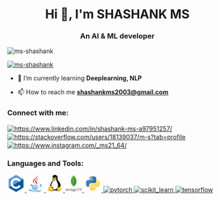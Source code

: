 <h1 align="center">Hi 👋, I'm SHASHANK MS</h1>
<h3 align="center">An AI & ML developer </h3>

<p align="left"> <img src="https://komarev.com/ghpvc/?username=ms-shashank&label=Profile%20views&color=0e75b6&style=flat" alt="ms-shashank" /> </p>

<p align="left"> <a href="https://github.com/ryo-ma/github-profile-trophy"><img src="https://github-profile-trophy.vercel.app/?username=ms-shashank" alt="ms-shashank" /></a> </p>

- 🌱 I’m currently learning **Deeplearning, NLP**

- 📫 How to reach me **shashankms2003@gmail.com**

<h3 align="left">Connect with me:</h3>
<p align="left">
<a href="https://www.linkedin.com/in/shashank-ms-a97951257/" target="blank"><img align="center" src="https://raw.githubusercontent.com/rahuldkjain/github-profile-readme-generator/master/src/images/icons/Social/linked-in-alt.svg" alt="https://www.linkedin.com/in/shashank-ms-a97951257/" height="30" width="40" /></a>
<a href="https://stackoverflow.com/users/18139037/m-s?tab=profile" target="blank"><img align="center" src="https://raw.githubusercontent.com/rahuldkjain/github-profile-readme-generator/master/src/images/icons/Social/stack-overflow.svg" alt="https://stackoverflow.com/users/18139037/m-s?tab=profile" height="30" width="40" /></a>
<a href="https://www.instagram.com/_ms21_64/" target="blank"><img align="center" src="https://raw.githubusercontent.com/rahuldkjain/github-profile-readme-generator/master/src/images/icons/Social/instagram.svg" alt="https://www.instagram.com/_ms21_64/" height="30" width="40" /></a>
</p>
<!-- <p align="left">
  <a href="https://www.linkedin.com/in/shashank-ms-a97951257/" target="_blank">
    <img align="center" src="https://raw.githubusercontent.com/rahuldkjain/github-profile-readme-generator/master/src/images/icons/Social/linked-in-alt.svg" alt="LinkedIn" height="30" width="40" />
  </a>
  <a href="https://stackoverflow.com/users/18139037/m-s?tab=profile" target="_blank">
    <img align="center" src="https://juststickers.in/wp-content/uploads/2019/07/stackoverflow.png" alt="Stack Overflow" height="40" width="40" />
  </a>
  <a href="https://www.instagram.com/_ms21_64/" target="_blank">
    <img align="center" src="https://upload.wikimedia.org/wikipedia/commons/thumb/a/a5/Instagram_icon.png/2048px-Instagram_icon.png" alt="Instagram" height="40" width="40" />
  </a>
</p> -->


<h3 align="left">Languages and Tools:</h3>
<p align="left"> <a href="https://www.cprogramming.com/" target="_blank" rel="noreferrer"> <img src="https://raw.githubusercontent.com/devicons/devicon/master/icons/c/c-original.svg" alt="c" width="40" height="40"/> </a> <a href="https://www.java.com" target="_blank" rel="noreferrer"> <img src="https://raw.githubusercontent.com/devicons/devicon/master/icons/java/java-original.svg" alt="java" width="40" height="40"/> </a> <a href="https://www.linux.org/" target="_blank" rel="noreferrer"> <img src="https://raw.githubusercontent.com/devicons/devicon/master/icons/linux/linux-original.svg" alt="linux" width="40" height="40"/> </a> <a href="https://www.mongodb.com/" target="_blank" rel="noreferrer"> <img src="https://raw.githubusercontent.com/devicons/devicon/master/icons/mongodb/mongodb-original-wordmark.svg" alt="mongodb" width="40" height="40"/> </a> <a href="https://www.python.org" target="_blank" rel="noreferrer"> <img src="https://raw.githubusercontent.com/devicons/devicon/master/icons/python/python-original.svg" alt="python" width="40" height="40"/> </a> <a href="https://pytorch.org/" target="_blank" rel="noreferrer"> <img src="https://www.vectorlogo.zone/logos/pytorch/pytorch-icon.svg" alt="pytorch" width="40" height="40"/> </a> <a href="https://scikit-learn.org/" target="_blank" rel="noreferrer"> <img src="https://upload.wikimedia.org/wikipedia/commons/0/05/Scikit_learn_logo_small.svg" alt="scikit_learn" width="40" height="40"/> </a> <a href="https://www.tensorflow.org" target="_blank" rel="noreferrer"> <img src="https://www.vectorlogo.zone/logos/tensorflow/tensorflow-icon.svg" alt="tensorflow" width="40" height="40"/> </a> </p>

<!-- <p><img align="center" src="https://github-readme-streak-stats.herokuapp.com/?user=ms-shashank &" alt="ms-shashank" /></p> -->
